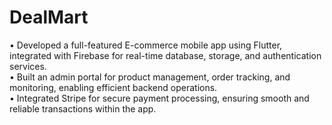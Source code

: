 # DealMart

• Developed a full-featured E-commerce mobile app using Flutter, integrated with Firebase for real-time database,
storage, and authentication services.<br>
• Built an admin portal for product management, order tracking, and monitoring, enabling efficient backend operations.<br>
• Integrated Stripe for secure payment processing, ensuring smooth and reliable transactions within the app.
